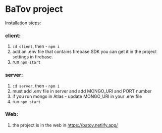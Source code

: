 # BaTov project

Installation steps:
### client:
1) `cd client`, then - `npm i`
2) add an .env file that contains firebase SDK you can get it in the project settings in firebase.
3) run `npm start`

### server: 
1) `cd server`, then - `npm i`
2) must add .env file in server and add MONGO_URI and PORT number
3) if you run mongo in Atlas - update MONGO_URI in your .env file
4) run `npm start`

### Web:
1) the project is in the web in https://batov.netlify.app/
